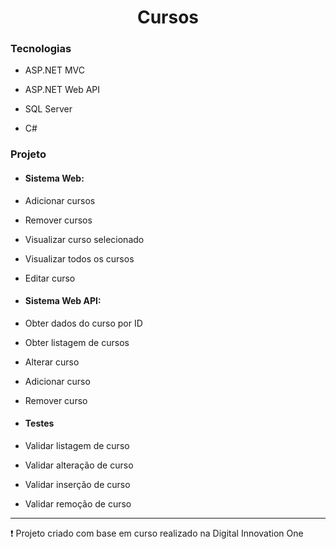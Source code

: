 # <div align="center"> Cursos </div>

### Tecnologias

- ASP.NET MVC

- ASP.NET Web API

- SQL Server

- C#


### Projeto

- #### Sistema Web:

- Adicionar cursos

- Remover cursos

- Visualizar curso selecionado

- Visualizar todos os cursos

- Editar curso

- #### Sistema Web API:

- Obter dados do curso por ID

- Obter listagem de cursos

- Alterar curso

- Adicionar curso

- Remover curso

- #### Testes 

- Validar listagem de curso

- Validar alteração de curso

- Validar inserção de curso

- Validar remoção de curso


<hr>

:heavy_exclamation_mark: Projeto criado com base em curso realizado na Digital Innovation One
